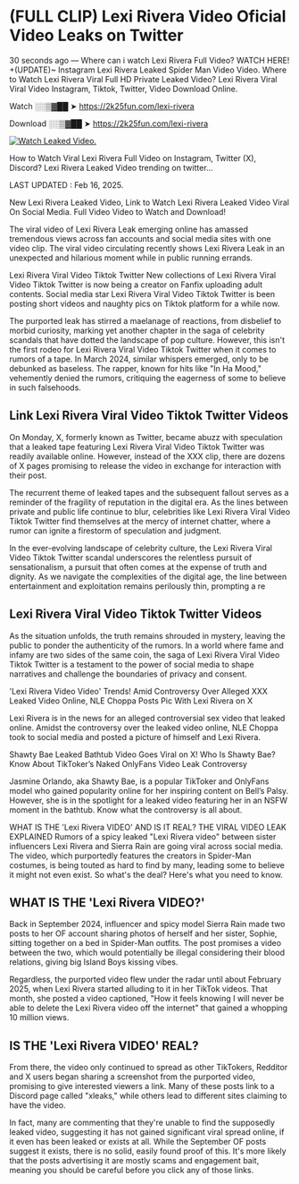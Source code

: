 # (FULL CLIP) Lexi Rivera Video Oficial Video Leaks on Twitter

30 seconds ago — Where can i watch Lexi Rivera Full Video? WATCH HERE! +(UPDATE)~ Instagram Lexi Rivera Leaked Spider Man Video Video. Where to Watch Lexi Rivera Viral Full HD Private Leaked Video? Lexi Rivera Viral Viral Video Instagram, Tiktok, Twitter, Video Download Online.

Watch ░░▒▓██ ➤ https://2k25fun.com/lexi-rivera

Download ░░▒▓██ ➤ https://2k25fun.com/lexi-rivera

[![Watch Leaked Video.](https://miro.medium.com/v2/resize:fit:828/format:webp/1*cilzJN44JGOrTw9NJCrNHA.gif "Watch Leaked Video")](https://2k25fun.com/lexi-rivera)

How to Watch Viral Lexi Rivera Full Video on Instagram, Twitter (X), Discord? Lexi Rivera Leaked Video trending on twitter...

LAST UPDATED : Feb 16, 2025.

New Lexi Rivera Leaked Video, Link to Watch Lexi Rivera Leaked Video Viral On Social Media. Full Video Video to Watch and Download!

The viral video of Lexi Rivera Leak emerging online has amassed tremendous views across fan accounts and social media sites with one video clip. The viral video circulating recently shows Lexi Rivera Leak in an unexpected and hilarious moment while in public running errands.

Lexi Rivera Viral Video Tiktok Twitter New collections of Lexi Rivera Viral Video Tiktok Twitter is now being a creator on Fanfix uploading adult contents. Social media star Lexi Rivera Viral Video Tiktok Twitter is been posting short videos and naughty pics on Tiktok platform for a while now.

The purported leak has stirred a maelanage of reactions, from disbelief to morbid curiosity, marking yet another chapter in the saga of celebrity scandals that have dotted the landscape of pop culture. However, this isn't the first rodeo for Lexi Rivera Viral Video Tiktok Twitter when it comes to rumors of a tape. In March 2024, similar whispers emerged, only to be debunked as baseless. The rapper, known for hits like "In Ha Mood," vehemently denied the rumors, critiquing the eagerness of some to believe in such falsehoods.

## Link Lexi Rivera Viral Video Tiktok Twitter Videos

On Monday, X, formerly known as Twitter, became abuzz with speculation that a leaked tape featuring Lexi Rivera Viral Video Tiktok Twitter was readily available online. However, instead of the XXX clip, there are dozens of X pages promising to release the video in exchange for interaction with their post.

The recurrent theme of leaked tapes and the subsequent fallout serves as a reminder of the fragility of reputation in the digital era. As the lines between private and public life continue to blur, celebrities like Lexi Rivera Viral Video Tiktok Twitter find themselves at the mercy of internet chatter, where a rumor can ignite a firestorm of speculation and judgment.

In the ever-evolving landscape of celebrity culture, the Lexi Rivera Viral Video Tiktok Twitter scandal underscores the relentless pursuit of sensationalism, a pursuit that often comes at the expense of truth and dignity. As we navigate the complexities of the digital age, the line between entertainment and exploitation remains perilously thin, prompting a re

##  Lexi Rivera Viral Video Tiktok Twitter Videos

As the situation unfolds, the truth remains shrouded in mystery, leaving the public to ponder the authenticity of the rumors. In a world where fame and infamy are two sides of the same coin, the saga of Lexi Rivera Viral Video Tiktok Twitter is a testament to the power of social media to shape narratives and challenge the boundaries of privacy and consent.

'Lexi Rivera Video Video' Trends! Amid Controversy Over Alleged XXX Leaked Video Online, NLE Choppa Posts Pic With Lexi Rivera on X

Lexi Rivera is in the news for an alleged controversial sex video that leaked online. Amidst the controversy over the leaked video online, NLE Choppa took to social media and posted a picture of himself and Lexi Rivera.

Shawty Bae Leaked Bathtub Video Goes Viral on X! Who Is Shawty Bae? Know About TikToker’s Naked OnlyFans Video Leak Controversy

Jasmine Orlando, aka Shawty Bae, is a popular TikToker and OnlyFans model who gained popularity online for her inspiring content on Bell’s Palsy. However, she is in the spotlight for a leaked video featuring her in an NSFW moment in the bathtub. Know what the controversy is all about.

WHAT IS THE 'Lexi Rivera VIDEO' AND IS IT REAL? THE VIRAL VIDEO LEAK EXPLAINED Rumors of a spicy leaked "Lexi Rivera video" between sister influencers Lexi Rivera and Sierra Rain are going viral across social media. The video, which purportedly features the creators in Spider-Man costumes, is being touted as hard to find by many, leading some to believe it might not even exist. So what's the deal? Here's what you need to know.

## WHAT IS THE 'Lexi Rivera VIDEO?'

Back in September 2024, influencer and spicy model Sierra Rain made two posts to her OF account sharing photos of herself and her sister, Sophie, sitting together on a bed in Spider-Man outfits. The post promises a video between the two, which would potentially be illegal considering their blood relations, giving big Island Boys kissing vibes.

Regardless, the purported video flew under the radar until about February 2025, when Lexi Rivera started alluding to it in her TikTok videos. That month, she posted a video captioned, "How it feels knowing I will never be able to delete the Lexi Rivera video off the internet" that gained a whopping 10 million views.

## IS THE 'Lexi Rivera VIDEO' REAL?

From there, the video only continued to spread as other TikTokers, Redditor and X users began sharing a screenshot from the purported video, promising to give interested viewers a link. Many of these posts link to a Discord page called "xleaks," while others lead to different sites claiming to have the video.

In fact, many are commenting that they're unable to find the supposedly leaked video, suggesting it has not gained significant viral spread online, if it even has been leaked or exists at all. While the September OF posts suggest it exists, there is no solid, easily found proof of this. It's more likely that the posts advertising it are mostly scams and engagement bait, meaning you should be careful before you click any of those links.